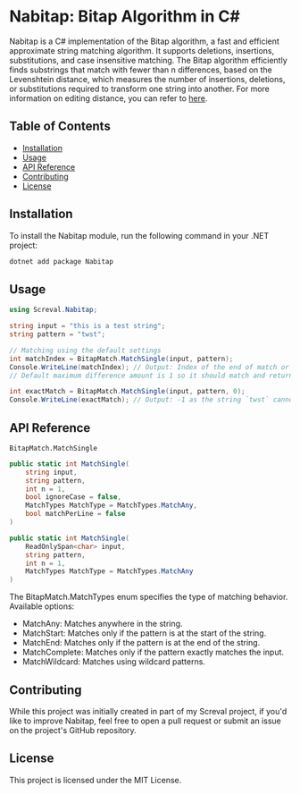 # Nabitap: Bitap Algorithm in C#

Nabitap is a C# implementation of the Bitap algorithm, a fast and efficient approximate string matching algorithm. It supports deletions, insertions, substitutions, and case insensitive matching.
The Bitap algorithm efficiently finds substrings that match with fewer than n differences, based on the Levenshtein distance, which measures the number of insertions, deletions, or substitutions required to transform one string into another. For more information on editing distance, you can refer to [here](https://en.wikipedia.org/wiki/Levenshtein_distance).

## Table of Contents
- [Installation](#installation)
- [Usage](#usage)
- [API Reference](#api-reference)
- [Contributing](#contributing)
- [License](#license)

## Installation

To install the Nabitap module, run the following command in your .NET project:

```bash
dotnet add package Nabitap
```
## Usage
```csharp
using Screval.Nabitap;

string input = "this is a test string";
string pattern = "twst";

// Matching using the default settings
int matchIndex = BitapMatch.MatchSingle(input, pattern);
Console.WriteLine(matchIndex); // Output: Index of the end of match or -1
// Default maximum difference amount is 1 so it should match and return 13, end of the matched string

int exactMatch = BitapMatch.MatchSingle(input, pattern, 0);
Console.WriteLine(exactMatch); // Output: -1 as the string `twst` cannot be matched with 0 differences to the input

```

## API Reference
`BitapMatch.MatchSingle`
```csharp
public static int MatchSingle(
    string input, 
    string pattern, 
    int n = 1, 
    bool ignoreCase = false, 
    MatchTypes MatchType = MatchTypes.MatchAny, 
    bool matchPerLine = false
)
```
```csharp
public static int MatchSingle(
    ReadOnlySpan<char> input, 
    string pattern, 
    int n = 1, 
    MatchTypes MatchType = MatchTypes.MatchAny
)

````


The BitapMatch.MatchTypes enum specifies the type of matching behavior. Available options:
- MatchAny: Matches anywhere in the string.
- MatchStart: Matches only if the pattern is at the start of the string.
- MatchEnd: Matches only if the pattern is at the end of the string.
- MatchComplete: Matches only if the pattern exactly matches the input.
- MatchWildcard: Matches using wildcard patterns.

## Contributing
While this project was initially created in part of my Screval project, if you'd like to improve Nabitap, feel free to open a pull request or submit an issue on the project's GitHub repository.

## License  

This project is licensed under the MIT License.